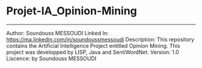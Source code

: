 # Projet-IA_Opinion-Mining
----------------------------------------------------------------------------------------------
Author: Soundouss MESSOUDI
Linked In: https://ma.linkedin.com/in/soundoussmessoudi
Description: This repository contains the Artificial Intelligence Project entitled Opinion Mining. This project was developped by LISP, Java and SentiWordNet.
Version: 1.0
Liscence: by Soundouss MESSOUDI
